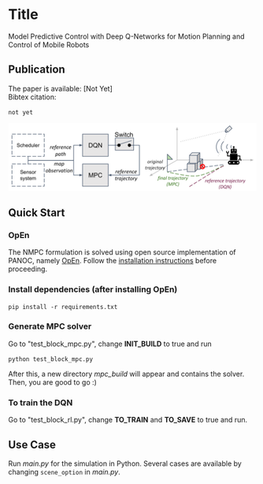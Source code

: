 # Title
Model Predictive Control with Deep Q-Networks for Motion Planning and Control of Mobile Robots

## Publication
The paper is available: [Not Yet] \
Bibtex citation:
```
not yet
```

![Example](doc/cover.png "Example")

## Quick Start
### OpEn
The NMPC formulation is solved using open source implementation of PANOC, namely [OpEn](https://alphaville.github.io/optimization-engine/). Follow the [installation instructions](https://alphaville.github.io/optimization-engine/docs/installation) before proceeding. 

### Install dependencies (after installing OpEn)
```
pip install -r requirements.txt
```

### Generate MPC solver
Go to "test_block_mpc.py", change **INIT_BUILD** to true and run
```
python test_block_mpc.py
```
After this, a new directory *mpc_build* will appear and contains the solver. Then, you are good to go :)

### To train the DQN
Go to "test_block_rl.py", change **TO_TRAIN** and **TO_SAVE** to true and run.

## Use Case
Run *main.py* for the simulation in Python. Several cases are available by changing ```scene_option``` in *main.py*.





